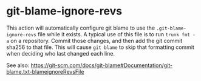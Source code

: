 # git-blame-ignore-revs

This action will automatically configure git blame to use the `.git-blame-ignore-revs` file while it
exists. A typical use of this file is to run `trunk fmt -a` on a repository. Commit those changes,
and then add the git commit sha256 to that file. This will cause `git blame` to skip that formatting
commit when deciding who last changed each line.

See also: https://git-scm.com/docs/git-blame#Documentation/git-blame.txt-blameignoreRevsFile
